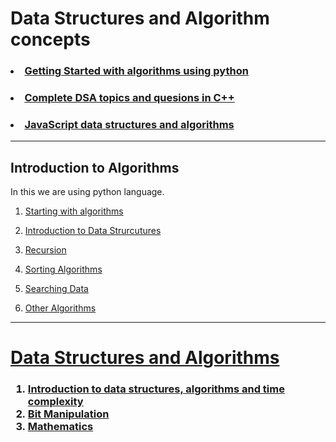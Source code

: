 # Data Structures and Algorithm concepts

### <li> <a href="#intro">Getting Started with algorithms using python</a>
### <li><a href="#dsa-one">Complete DSA topics and quesions in C++</a>
### <li><a href="">JavaScript data structures and algorithms</a>

<hr>

<h2 id="intro"> Introduction to Algorithms</h2>
<p>In this we are using python language.</p>

 1. <a href="algorithms_concepts/introduction/start.py">Starting with algorithms</a>
 2. <a href="algorithms_concepts/data_structures">Introduction to  Data Strurcutures</a>

3. <a href="algorithms_concepts/recursion"> Recursion</a>

4. <a href="algorithms_concepts/sorting"> Sorting Algorithms</a>


5. <a href="algorithms_concepts/searching_data">Searching Data</a>


6. <a href="algorithms_concepts/other_algorithms"> Other Algorithms</a>
<hr>

<h1 id="dsa-one"><a href="dsa-one"> Data Structures and Algorithms</a></h1>
<h3>
<ol>

<li><a href="dsa-one/introduction">Introduction to data structures, algorithms and time complexity</a>
<li><a href="dsa-one/bit-manipulation">Bit Manipulation</a>
<li><a href="dsa-one/mathematics">Mathematics</a>




</ol>
</h3>

